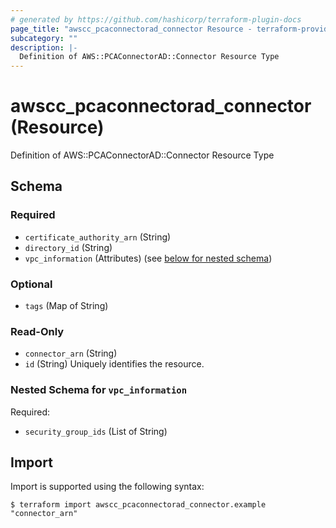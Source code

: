 ```yaml
---
# generated by https://github.com/hashicorp/terraform-plugin-docs
page_title: "awscc_pcaconnectorad_connector Resource - terraform-provider-awscc"
subcategory: ""
description: |-
  Definition of AWS::PCAConnectorAD::Connector Resource Type
---
```


# awscc_pcaconnectorad_connector (Resource)

Definition of AWS::PCAConnectorAD::Connector Resource Type



<!-- schema generated by tfplugindocs -->
## Schema

### Required

- `certificate_authority_arn` (String)
- `directory_id` (String)
- `vpc_information` (Attributes) (see [below for nested schema](#nestedatt--vpc_information))

### Optional

- `tags` (Map of String)

### Read-Only

- `connector_arn` (String)
- `id` (String) Uniquely identifies the resource.

<a id="nestedatt--vpc_information"></a>
### Nested Schema for `vpc_information`

Required:

- `security_group_ids` (List of String)

## Import

Import is supported using the following syntax:

```shell
$ terraform import awscc_pcaconnectorad_connector.example "connector_arn"
```

